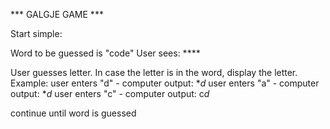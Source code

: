*** GALGJE GAME ***

Start simple:

Word to be guessed is "code"
User sees: ****

User guesses letter. In case the letter is in the word, display the letter.
Example: 
user enters "d" - computer output: **d*
user enters "a" - computer output: **d*
user enters "c" - computer output: c*d*

continue until word is guessed